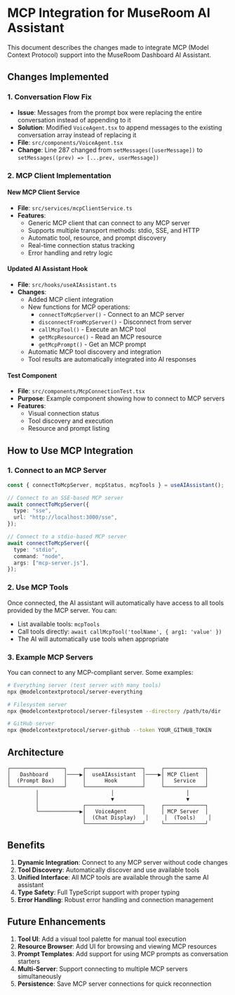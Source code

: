 # MCP Integration for MuseRoom AI Assistant

This document describes the changes made to integrate MCP (Model Context Protocol) support into the MuseRoom Dashboard AI Assistant.

## Changes Implemented

### 1. Conversation Flow Fix

- **Issue**: Messages from the prompt box were replacing the entire conversation instead of appending to it
- **Solution**: Modified `VoiceAgent.tsx` to append messages to the existing conversation array instead of replacing it
- **File**: `src/components/VoiceAgent.tsx`
- **Change**: Line 287 changed from `setMessages([userMessage])` to `setMessages((prev) => [...prev, userMessage])`

### 2. MCP Client Implementation

#### New MCP Client Service

- **File**: `src/services/mcpClientService.ts`
- **Features**:
  - Generic MCP client that can connect to any MCP server
  - Supports multiple transport methods: stdio, SSE, and HTTP
  - Automatic tool, resource, and prompt discovery
  - Real-time connection status tracking
  - Error handling and retry logic

#### Updated AI Assistant Hook

- **File**: `src/hooks/useAIAssistant.ts`
- **Changes**:
  - Added MCP client integration
  - New functions for MCP operations:
    - `connectToMcpServer()` - Connect to an MCP server
    - `disconnectFromMcpServer()` - Disconnect from server
    - `callMcpTool()` - Execute an MCP tool
    - `getMcpResource()` - Read an MCP resource
    - `getMcpPrompt()` - Get an MCP prompt
  - Automatic MCP tool discovery and integration
  - Tool results are automatically integrated into AI responses

#### Test Component

- **File**: `src/components/McpConnectionTest.tsx`
- **Purpose**: Example component showing how to connect to MCP servers
- **Features**:
  - Visual connection status
  - Tool discovery and execution
  - Resource and prompt listing

## How to Use MCP Integration

### 1. Connect to an MCP Server

```typescript
const { connectToMcpServer, mcpStatus, mcpTools } = useAIAssistant();

// Connect to an SSE-based MCP server
await connectToMcpServer({
  type: "sse",
  url: "http://localhost:3000/sse",
});

// Connect to a stdio-based MCP server
await connectToMcpServer({
  type: "stdio",
  command: "node",
  args: ["mcp-server.js"],
});
```

### 2. Use MCP Tools

Once connected, the AI assistant will automatically have access to all tools provided by the MCP server. You can:

- List available tools: `mcpTools`
- Call tools directly: `await callMcpTool('toolName', { arg1: 'value' })`
- The AI will automatically use tools when appropriate

### 3. Example MCP Servers

You can connect to any MCP-compliant server. Some examples:

```bash
# Everything server (test server with many tools)
npx @modelcontextprotocol/server-everything

# Filesystem server
npx @modelcontextprotocol/server-filesystem --directory /path/to/dir

# GitHub server
npx @modelcontextprotocol/server-github --token YOUR_GITHUB_TOKEN
```

## Architecture

```
┌─────────────────┐     ┌──────────────────┐     ┌─────────────┐
│   Dashboard     │────▶│  useAIAssistant  │────▶│ MCP Client  │
│  (Prompt Box)   │     │      Hook        │     │   Service   │
└─────────────────┘     └──────────────────┘     └─────────────┘
         │                       │                       │
         │                       ▼                       ▼
         │              ┌──────────────────┐     ┌─────────────┐
         └─────────────▶│   VoiceAgent     │     │ MCP Server  │
                        │  (Chat Display)   │     │  (Tools)    │
                        └──────────────────┘     └─────────────┘
```

## Benefits

1. **Dynamic Integration**: Connect to any MCP server without code changes
2. **Tool Discovery**: Automatically discover and use available tools
3. **Unified Interface**: All MCP tools are available through the same AI assistant
4. **Type Safety**: Full TypeScript support with proper typing
5. **Error Handling**: Robust error handling and connection management

## Future Enhancements

1. **Tool UI**: Add a visual tool palette for manual tool execution
2. **Resource Browser**: Add UI for browsing and viewing MCP resources
3. **Prompt Templates**: Add support for using MCP prompts as conversation starters
4. **Multi-Server**: Support connecting to multiple MCP servers simultaneously
5. **Persistence**: Save MCP server connections for quick reconnection
